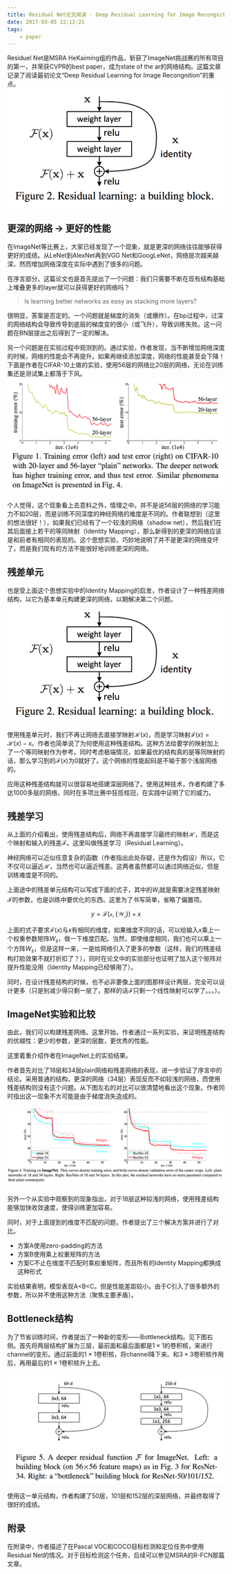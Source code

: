 ```yaml
---
title: Residual Net论文阅读 - Deep Residual Learning for Image Recongnition
date: 2017-03-05 22:12:21
tags:
    - paper
---
```

Residuel Net是MSRA HeKaiming组的作品，斩获了ImageNet挑战赛的所有项目的第一，并荣获CVPR的best paper，成为state of the ar的网络结构。这篇文章记录了阅读最初论文“Deep Residual Learning for Image Recongnition”的重点。
![ResidualNet Unit](/img/residualnet_unit.png)
<!-- more -->

## 更深的网络 -> 更好的性能
在ImageNet等比赛上，大家已经发现了一个现象，就是更深的网络往往能够获得更好的成绩。从LeNet到AlexNet再到VGG Net和GoogLeNet，网络层次越来越深，然而增加网络深度在实际中遇到了很多的问题。

在序言部分，这篇论文也是首先提出了一个问题：我们只需要不断在现有结构基础上堆叠更多的layer就可以获得更好的网络吗？
>  Is learning better networks as easy as stacking more layers?

很明显，答案是否定的。一个问题就是梯度的消失（或爆炸）。在bp过程中，过深的网络结构会导致传导到底层的梯度变的很小（或飞升），导致训练失败。这一问题在BN层提出之后得到了一定的解决。

另一个问题是在实验过程中观测到的。通过实验，作者发现，当不断增加网络深度的时候，网络的性能会不再提升。如果再继续添加深度，网络的性能甚至会下降！下面是作者在CIFAR-10上做的实验，使用56层的网络比20层的网络，无论在训练集还是测试集上都落于下风。
![更深的网络表现反而不好](/img/residualnet_deepnet_problem.png)

个人觉得，这个现象看上去意料之外，情理之中。并不是说56层的网络的学习能力不如20层，而是训练不同深度的神经网络的难度是不同的。作者联想到（这里的想法很好！），如果我们已经有了一个较浅的网络（shadow net），然后我们在其后面接上若干的等同映射（Identity Mapping），那么新得到的更深的网络应该是和前者有相同的表现的。这个思想实验，巧妙地说明了并不是更深的网络变坏了，而是我们现有的方法不能很好地训练更深的网络。


## 残差单元
也是受上面这个思想实验中的Identity Mapping的启发，作者设计了一种残差网络结构，以它为基本单元构建更深的网络，以期解决第二个问题。
![残差结构单元](/img/residualnet_unit.png)

使用残差单元时，我们不再让网络去直接学映射$\mathcal{H}(x)$，而是学习映射$\mathcal{F}(x) = \mathcal{H}(x) - x$。作者也简单说了为何使用这种残差结构。这种方法给要学的映射加上了一个等同映射作为参考。同时考虑极端情况，如果最优的结构真的是等同映射的话，那么学习到的$\mathcal{F}(x)$为$0$就好了。这个网络的性能起码是不输于那个浅层网络的。

应用这种残差结构就可以很容易地搭建深层网络了。使用这种技术，作者构建了多达$1000$多层的网络，同时在多项比赛中狂揽桂冠，在实践中证明了它的威力。

## 残差学习
从上面的介绍看出，使用残差结构后，网络不再直接学习最终的映射$\mathcal{H}$，而是这个映射和输入的残差$\mathcal{F}$。这里叫做残差学习（Residual Learning）。

神经网络可以近似任意复杂的函数（作者指出此处存疑，还是作为假设）所以，它不仅可以逼近$\mathcal{H}$，当然也可以逼近残差。这两者虽然都可以通过网络近似，但是训练难度是不同的。

上面途中的残差单元结构可以写成下面的式子，其中的$W_i$就是需要决定残差映射$\mathcal{F}$的参数，也是训练中要优化的东西。这里为了书写简单，省略了偏置项。

$$y = \mathcal{F(x,\lbrace W_i\rbrace)}+x$$

上面的式子要求$\mathcal{F}(x)$与$x$有相同的维度，如果维度不同的话，可以给输入$x$乘上一个权重参数矩阵$W_s$，做一下维度匹配。当然，即使维度相同，我们也可以乘上一个方阵$W_s$，但是这样一来，一是给网络引入了更多的参数（这样，我们的残差结构打脸效果不就打折扣了？），同时在论文中的实验部分也证明了加入这个矩阵对提升性能没用（Identity Mapping已经够用了）。

同时，在设计残差结构的时候，也不必非要像上面的图那样设计两层，完全可以设计更多（只是别减少得只剩一层了，那样的话$\mathcal{F}$只剩一个线性映射可以学了。。。）。

## ImageNet实验和比较
由此，我们可以构建残差网络。这里开始，作者通过一系列实验，来证明残差结构的优越性：更少的参数，更深的层数，更优秀的性能。

这里着重介绍作者在ImageNet上的实验结果。

作者首先对比了18层和34层plain网络和残差网络的表现，进一步验证了序言中的结论。采用普通的结构，更深的网络（34层）表现反而不如较浅的网络，而使用残差结构则没有这个问题。从下图左右的对比可以很清楚地看出这个现象。作者同时指出这一现象不大可能是由于梯度消失造成的。

![残差网络和普通网络不同深度的比较](/img/residualnet_comparison_with_plainnet.png)

另外一个从实验中观察到的现象指出，对于18层这种较浅的网络，使用残差结构能够加快收敛速度，使得训练更加容易。

同时，对于上面提到的维度不匹配的问题，作者提出了三个解决方案并进行了对比。
- 方案A使用zero-padding的方法
- 方案B使用乘上权重矩阵的方法
- 方案C不止在维度不匹配时乘权重矩阵，而且所有的Identity Mapping都换成这种形式

实验结果表明，模型表现A<B<C。但是性能差距较小。由于C引入了很多额外的参数，所以并不使用这种方法（聚焦主要矛盾）。

## Bottleneck结构
为了节省训练时间，作者提出了一种新的变形——Bottleneck结构。见下图右侧。首先将两层结构扩展为三层，最前面和最后面都是$1\times 1$的卷积核，来进行channel的变形。通过前面的$1\times 1$卷积核，将channel降下来。和$3\times 3$卷积核作用后，再用最后的$1\times 1$卷积核升上去。

![Bottleneck单元结构](/img/residualnet_bottleneck_unit.png)

使用这一单元结构，作者构建了50层，101层和152层的深层网络，并最终取得了很好的成绩。

## 附录
在附录中，作者描述了在Pascal VOC和COCO目标检测和定位任务中使用Residual Net的情况。对于目标检测这个任务，后续可以参见MSRA的R-FCN那篇文章。
